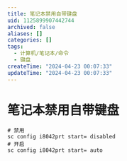 ```yaml
---
title: 笔记本禁用自带键盘
uid: 1125899907442744
archived: false
aliases: []
categories: []
tags:
  - 计算机/笔记本/命令
  - 键盘
createTime: "2024-04-23 00:07:33"
updateTime: "2024-04-23 00:07:33"
---
```


# 笔记本禁用自带键盘

```shell
# 禁用
sc config i8042prt start= disabled
# 开启
sc config i8042prt start= auto
```
